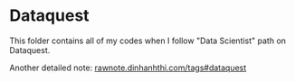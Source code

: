 # Dataquest

This folder contains all of my codes when I follow "Data Scientist" path on Dataquest.

Another detailed note: [rawnote.dinhanhthi.com/tags#dataquest](https://rawnote.dinhanhthi.com/tags#dataquest)

